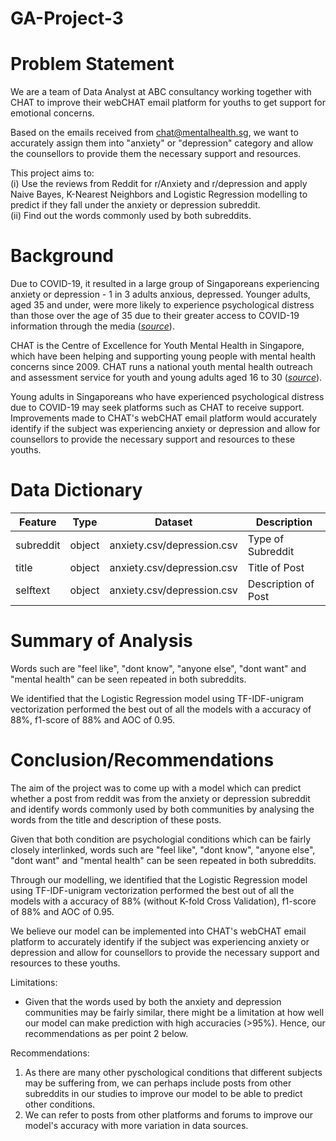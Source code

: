# GA-Project-3

# Problem Statement
We are a team of Data Analyst at ABC consultancy working together with CHAT to improve their webCHAT email platform for youths to get support for emotional concerns.<br>

Based on the emails received from chat@mentalhealth.sg, we want to accurately assign them into "anxiety" or "depression" category and allow the counsellors to provide them the necessary support and resources.<br>

This project aims to:<br>
(i) Use the reviews from Reddit for r/Anxiety and r/depression and apply Naive Bayes, K-Nearest Neighbors and Logistic Regression modelling to predict if they fall under the anxiety or depression subreddit.<br>
(ii) Find out the words commonly used by both subreddits.

# Background

Due to COVID-19, it resulted in a large group of Singaporeans experiencing anxiety or depression - 1 in 3 adults anxious, depressed. Younger adults, aged 35 and under, were more likely to experience psychological distress than those over the age of 35 due to their greater access to COVID-19 information through the media ([*source*](https://www.duke-nus.edu.sg/allnews/covid-19-1-in-3-adults-anxious-depressed)).<br>

CHAT is the Centre of Excellence for Youth Mental Health in Singapore, which have been helping and supporting young people with mental health concerns since 2009. CHAT runs a national youth mental health outreach and assessment service for youth and young adults aged 16 to 30 ([*source*](https://www.imh.com.sg/CHAT/Pages/default.aspx)).<br>

Young adults in Singaporeans who have experienced psychological distress due to COVID-19 may seek platforms such as CHAT to receive support. Improvements made to CHAT's webCHAT email platform would accurately identify if the subject was experiencing anxiety or depression and allow for counsellors to provide the necessary support and resources to these youths.

# Data Dictionary
|Feature|Type|Dataset|Description|
|---|---|---|---|
|subreddit|object|anxiety.csv/depression.csv|Type of Subreddit|
|title|object|anxiety.csv/depression.csv|Title of Post|
|selftext|object|anxiety.csv/depression.csv|Description of Post|

# Summary of Analysis
Words such are "feel like", "dont know", "anyone else", "dont want" and "mental health" can be seen repeated in both subreddits. <br>

We identified that the Logistic Regression model using TF-IDF-unigram vectorization performed the best out of all the models with a accuracy of 88%, f1-score of 88% and AOC of 0.95.

# Conclusion/Recommendations
The aim of the project was to come up with a model which can predict whether a post from reddit was from the anxiety or depression subreddit and identify words commonly used by both communities by analysing the words from the title and description of these posts.<br>

Given that both condition are psychologial conditions which can be fairly closely interlinked, words such are "feel like", "dont know", "anyone else", "dont want" and "mental health" can be seen repeated in both subreddits.<br>

Through our modelling, we identified that the Logistic Regression model using TF-IDF-unigram vectorization performed the best out of all the models with a accuracy of 88% (without K-fold Cross Validation), f1-score of 88% and AOC of 0.95.<br>

We believe our model can be implemented into CHAT's webCHAT email platform to accurately identify if the subject was experiencing anxiety or depression and allow for counsellors to provide the necessary support and resources to these youths.<br>

Limitations: <br>
- Given that the words used by both the anxiety and depression communities may be fairly similar, there might be a limitation at how well our model can make prediction with high accuracies (>95%). Hence, our recommendations as per point 2 below.

Recommendations: <br>
1. As there are many other pyschological conditions that different subjects may be suffering from, we can perhaps include posts from other subreddits in our studies to improve our model to be able to predict other conditions.
2. We can refer to posts from other platforms and forums to improve our model's accuracy with more variation in data sources.
